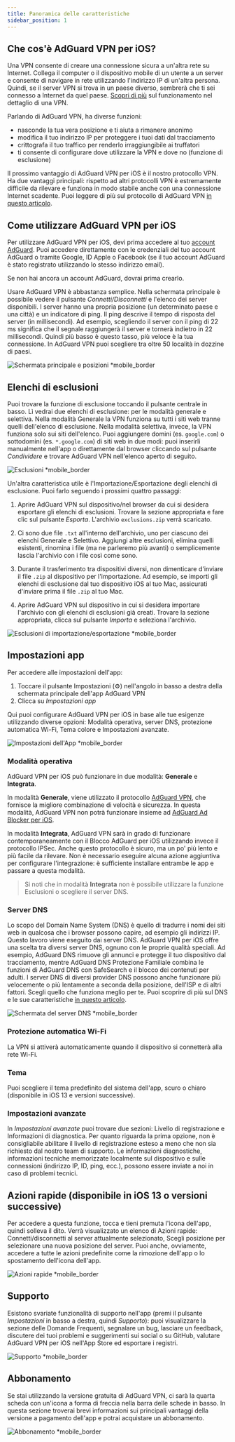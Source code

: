```yaml
---
title: Panoramica delle caratteristiche
sidebar_position: 1
---
```


## Che cos'è AdGuard VPN per iOS?

Una VPN consente di creare una connessione sicura a un'altra rete su Internet. Collega il computer o il dispositivo mobile di un utente a un server e consente di navigare in rete utilizzando l'indirizzo IP di un'altra persona. Quindi, se il server VPN si trova in un paese diverso, sembrerà che ti sei connesso a Internet da quel paese. [Scopri di più](/general/how-vpn-works) sul funzionamento nel dettaglio di una VPN.

Parlando di AdGuard VPN, ha diverse funzioni:

- nasconde la tua vera posizione e ti aiuta a rimanere anonimo
- modifica il tuo indirizzo IP per proteggere i tuoi dati dal tracciamento
- crittografa il tuo traffico per renderlo irraggiungibile ai truffatori
- ti consente di configurare dove utilizzare la VPN e dove no (funzione di esclusione)

Il prossimo vantaggio di AdGuard VPN per iOS è il nostro protocollo VPN. Ha due vantaggi principali: rispetto ad altri protocolli VPN è estremamente difficile da rilevare e funziona in modo stabile anche con una connessione Internet scadente. Puoi leggere di più sul protocollo di AdGuard VPN [in questo articolo](/general/adguard-vpn-protocol).

## Come utilizzare AdGuard VPN per iOS

Per utilizzare AdGuard VPN per iOS, devi prima accedere al tuo [account AdGuard](https://my.adguard.com/). Puoi accedere direttamente con le credenziali del tuo account AdGuard o tramite Google, ID Apple o Facebook (se il tuo account AdGuard è stato registrato utilizzando lo stesso indirizzo email).

Se non hai ancora un account AdGuard, dovrai prima crearlo.

Usare AdGuard VPN è abbastanza semplice. Nella schermata principale è possibile vedere il pulsante *Connetti/Disconnetti* e l'elenco dei server disponibili. I server hanno una propria posizione (un determinato paese e una città) e un indicatore di ping. Il ping descrive il tempo di risposta del server (in millisecondi). Ad esempio, scegliendo il server con il ping di 22 ms significa che il segnale raggiungerà il server e tornerà indietro in 22 millisecondi. Quindi più basso è questo tasso, più veloce è la tua connessione. In AdGuard VPN puoi scegliere tra oltre 50 località in dozzine di paesi.

![Schermata principale e posizioni *mobile_border](https://cdn.adguardvpn.com/content/kb/vpn/ios/1.png?123)

## Elenchi di esclusioni

Puoi trovare la funzione di esclusione toccando il pulsante centrale in basso. Lì vedrai due elenchi di esclusione: per le modalità generale e selettiva. Nella modalità Generale la VPN funziona su tutti i siti web tranne quelli dell'elenco di esclusione. Nella modalità selettiva, invece, la VPN funziona solo sui siti dell'elenco. Puoi aggiungere domini (es. `google.com`) o sottodomini (es. `*.google.com`) di siti web in due modi: puoi inserirli manualmente nell'app o direttamente dal browser cliccando sul pulsante *Condividere* e trovare AdGuard VPN nell'elenco aperto di seguito.

![Esclusioni *mobile_border](https://cdn.adguardvpn.com/content/kb/vpn/ios/2.png?123)

Un'altra caratteristica utile è l'Importazione/Esportazione degli elenchi di esclusione. Puoi farlo seguendo i prossimi quattro passaggi:

1. Aprire AdGuard VPN sul dispositivo/nel browser da cui si desidera esportare gli elenchi di esclusioni. Trovare la sezione appropriata e fare clic sul pulsante *Esporta*. L'archivio `exclusions.zip` verrà scaricato.

2. Ci sono due file `.txt` all'interno dell'archivio, uno per ciascuno dei elenchi Generale e Selettivo. Aggiungi altre esclusioni, elimina quelli esistenti, rinomina i file (ma ne parleremo più avanti) o semplicemente lascia l'archivio con i file così come sono.

3. Durante il trasferimento tra dispositivi diversi, non dimenticare d'inviare il file `.zip` al dispositivo per l'importazione. Ad esempio, se importi gli elenchi di esclusione dal tuo dispositivo iOS al tuo Mac, assicurati d'inviare prima il file `.zip` al tuo Mac.

4. Aprire AdGuard VPN sul dispositivo in cui si desidera importare l'archivio con gli elenchi di esclusioni già creati. Trovare la sezione appropriata, clicca sul pulsante *Importa* e seleziona l'archivio.

![Esclusioni di importazione/esportazione *mobile_border](https://cdn.adguardvpn.com/content/kb/vpn/ios/import-export-exclusions.png)

## Impostazioni app

Per accedere alle impostazioni dell'app:

1. Toccare il pulsante Impostazioni (⚙) nell'angolo in basso a destra della schermata principale dell'app AdGuard VPN
2. Clicca su *Impostazioni app*

Qui puoi configurare AdGuard VPN per iOS in base alle tue esigenze utilizzando diverse opzioni: Modalità operativa, server DNS, protezione automatica Wi-Fi, Tema colore e Impostazioni avanzate.

![Impostazioni dell'App *mobile_border](https://cdn.adguardvpn.com/content/kb/vpn/ios/app-settings.png)

### Modalità operativa

AdGuard VPN per iOS può funzionare in due modalità: **Generale** e **Integrata**.

In modalità **Generale**, viene utilizzato il protocollo [AdGuard VPN](/general/adguard-vpn-protocol), che fornisce la migliore combinazione di velocità e sicurezza. In questa modalità, AdGuard VPN non potrà funzionare insieme ad [AdGuard Ad Blocker per iOS](https://adguard.com/kb/adguard-for-ios/overview/).

In modalità **Integrata**, AdGuard VPN sarà in grado di funzionare contemporaneamente con il Blocco AdGuard per iOS utilizzando invece il protocollo IPSec. Anche questo protocollo è sicuro, ma un po' più lento e più facile da rilevare. Non è necessario eseguire alcuna azione aggiuntiva per configurare l'integrazione: è sufficiente installare entrambe le app e passare a questa modalità.
> Si noti che in modalità **Integrata** non è possibile utilizzare la funzione Esclusioni o scegliere il server DNS.

### Server DNS

Lo scopo del Domain Name System (DNS) è quello di tradurre i nomi dei siti web in qualcosa che i browser possono capire, ad esempio gli indirizzi IP. Questo lavoro viene eseguito dai server DNS. AdGuard VPN per iOS offre una scelta tra diversi server DNS, ognuno con le proprie qualità speciali. Ad esempio, AdGuard DNS rimuove gli annunci e protegge il tuo dispositivo dal tracciamento, mentre AdGuard DNS Protezione Familiale combina le funzioni di AdGuard DNS con SafeSearch e il blocco dei contenuti per adulti. I server DNS di diversi provider DNS possono anche funzionare più velocemente o più lentamente a seconda della posizione, dell'ISP e di altri fattori. Scegli quello che funziona meglio per te. Puoi scoprire di più sul DNS e le sue caratteristiche [in questo articolo](https://adguard-dns.io/kb/general/dns-filtering/#what-is-dns).

![Schermata del server DNS *mobile_border](https://cdn.adguardvpn.com/content/kb/vpn/ios/dns-server.png)

### Protezione automatica Wi-Fi

La VPN si attiverà automaticamente quando il dispositivo si connetterà alla rete Wi-Fi.

### Tema

Puoi scegliere il tema predefinito del sistema dell'app, scuro o chiaro (disponibile in iOS 13 e versioni successive).

### Impostazioni avanzate

In *Impostazioni avanzate* puoi trovare due sezioni: Livello di registrazione e Informazioni di diagnostica. Per quanto riguarda la prima opzione, non è consigliabile abilitare il livello di registrazione esteso a meno che non sia richiesto dal nostro team di supporto. Le informazioni diagnostiche, informazioni tecniche memorizzate localmente sul dispositivo e sulle connessioni (indirizzo IP, ID, ping, ecc.), possono essere inviate a noi in caso di problemi tecnici.

## Azioni rapide (disponibile in iOS 13 o versioni successive)

Per accedere a questa funzione, tocca e tieni premuta l'icona dell'app, quindi solleva il dito. Verrà visualizzato un elenco di Azioni rapide: Connetti/disconnetti al server attualmente selezionato, Scegli posizione per selezionare una nuova posizione del server. Puoi anche, ovviamente, accedere a tutte le azioni predefinite come la rimozione dell'app o lo spostamento dell'icona dell'app.

![Azioni rapide *mobile_border](https://cdn.adguardvpn.com/content/kb/vpn/ios/quick-actions.png)

## Supporto

Esistono svariate funzionalità di supporto nell'app (premi il pulsante *Impostazioni* in basso a destra, quindi *Supporto*): puoi visualizzare la sezione delle Domande Frequenti, segnalare un bug, lasciare un feedback, discutere dei tuoi problemi e suggerimenti sui social o su GitHub, valutare AdGuard VPN per iOS nell'App Store ed esportare i registri.

![Supporto *mobile_border](https://cdn.adguardvpn.com/content/kb/vpn/ios/support.png)

## Abbonamento

Se stai utilizzando la versione gratuita di AdGuard VPN, ci sarà la quarta scheda con un'icona a forma di freccia nella barra delle schede in basso. In questa sezione troverai brevi informazioni sui principali vantaggi della versione a pagamento dell'app e potrai acquistare un abbonamento.

![Abbonamento *mobile_border](https://cdn.adguardvpn.com/content/kb/vpn/ios/subscription_en.png)
